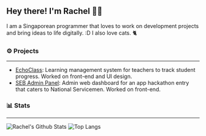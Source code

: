 ## Hey there! I'm Rachel 🐱‍👤
I am a Singaporean programmer that loves to work on development projects and bring ideas to life digitally. :D I also love cats. 🐈

### ⚙️ Projects
---
- [EchoClass](https://github.com/michaelchen-lab/LMS_Frontend): Learning management system for teachers to track student progress. Worked on front-end and UI design.
- [SEB Admin Panel](https://github.com/codeexp22-seb/SEBadmin): Admin web dashboard for an app hackathon entry that caters to National Servicemen. Worked on front-end.

### 📊 Stats
---
![Rachel's Github Stats](https://github-readme-stats.vercel.app/api?username=rappleit&theme=tokyonight&show_icons=true&count_private=true&hide=stars,issues)
![Top Langs](https://github-readme-stats.vercel.app/api/top-langs/?username=rappleit&theme=tokyonight&layout=compact)
